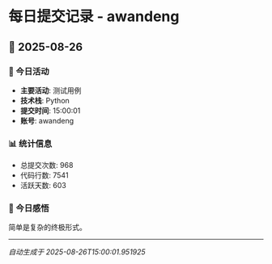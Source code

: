 # 每日提交记录 - awandeng

## 📅 2025-08-26

### 🎯 今日活动
- **主要活动**: 测试用例
- **技术栈**: Python
- **提交时间**: 15:00:01
- **账号**: awandeng

### 📊 统计信息
- 总提交次数: 968
- 代码行数: 7541
- 活跃天数: 603

### 💭 今日感悟
简单是复杂的终极形式。

---
*自动生成于 2025-08-26T15:00:01.951925*
